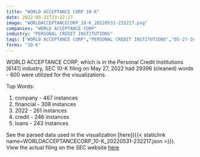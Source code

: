 ```yaml
---
title: "WORLD ACCEPTANCE CORP 10-K"
date: 2022-05-31T23:22:17
image: "WORLDACCEPTANCECORP_10-K_20220531-232217.png"
companies: "WORLD ACCEPTANCE CORP"
industry: "PERSONAL CREDIT INSTITUTIONS"
tags: ["WORLD ACCEPTANCE CORP","PERSONAL CREDIT INSTITUTIONS","05-27-2022","10-K"]
forms: "10-K"
---
```

WORLD ACCEPTANCE CORP, which is in the Personal Credit Institutions [6141] industry, SEC 10-K filing on May 27, 2022 had 29396 (cleaned) words - 600 were utilized for the visualizations.

Top Words:
1. company - 467 instances
2. financial - 308 instances
3. 2022 - 261 instances
4. credit - 246 instances
5. loans - 243 instances


See the parsed data used in the visualization [here]({{< staticlink name=WORLDACCEPTANCECORP_10-K_20220531-232217.json >}}).  
View the actual filing on the SEC website [here](https://www.sec.gov/Archives/edgar/data/108385/0000108385-22-000022.txt)